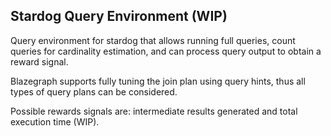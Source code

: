 ## Stardog Query Environment (WIP)

Query environment for stardog that allows running full queries, 
count queries for cardinality estimation, and can process query output to obtain a reward signal.

Blazegraph supports fully tuning the join plan using query hints, thus all types of query plans can be considered. 

Possible rewards signals are: intermediate results generated and total execution time (WIP).

